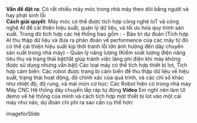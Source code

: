 **Vấn đề đặt ra**:
Có rất nhiều máy móc trong nhà máy theo dõi bằng người và hay phát sinh lỗi  
**Cách giải quyết**:
Máy móc có thể được tích hợp công nghệ IoT và công nghệ AI để cải thiện hiệu suất, quản lý dữ liệu, và tối ưu hóa quy trình sản xuất. Trong đó tích hợp các hệ thống bao gồm :
        - Bảo trì dự đoán (Tích hợp AI thu thập dữ liệu và đưa ra phán đoán về performence của các máy từ đó có thể cải thiện hiệu suất kịp thời tránh lỗi lớn ảnh hưởng đến dây chuyền sản xuất trong nhà máy)
        - Quản lý năng lượng (Kiểm soát lượng điện năng tiêu thụ và trạng thái bật/tắt giúp tránh việc lãng phí điện khi máy không được sử dụng nhưng vẫn bật)
Các loại máy có thể tích hợp thiết bị Iot, Tích hợp cảm biến: Các robot được trang bị cảm biến để thu thập dữ liệu về hiệu suất, trạng thái hoạt động, độ chính xác của quá trình, và các chỉ số khác như nhiệt độ, độ rung, và mài mòn cơ học:
Các Robot hiện có trong nhà máy 
Máy CNC
Hệ thống dây chuyền lắp ráp tự động 
**Video**
Em nghĩ nên làm UI demo về hệ thống của mình và cách tích hợp một thiết bị Iot vào một cái máy như nào, dự đoán chi phí ra sao cần cụ thể hơn:

imageforSlide
